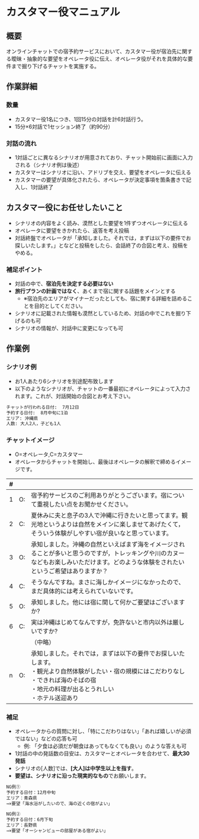 
# カスタマー役マニュアル

## 概要

オンラインチャットでの宿予約サービスにおいて、カスタマー役が宿泊先に関する曖昧・抽象的な要望をオペレータ役に伝え、オペレータ役がそれを具体的な要件まで掘り下げるチャットを実施する。

## 作業詳細

### 数量

- カスタマー役1名につき、1回15分の対話を計6対話行う。
- 15分×6対話で1セッション終了（約90分）

### 対話の流れ

- 1対話ごとに異なるシナリオが用意されており、チャット開始前に画面に入力される（シナリオ例は後述）
- カスタマーはシナリオに沿い、アドリブを交え、要望をオペレータに伝える
- カスタマーの要望が具体化されたら、オペレータが決定事項を箇条書きで記入し、1対話終了

## カスタマー役にお任せしたいこと

- シナリオの内容をよく読み、漠然とした要望を1件ずつオペレータに伝える
- オペレータに要望をきかれたら、返答を考え投稿
- 対話終盤でオペレータが「承知しました。それでは，まずは以下の要件でお探しいたします。」となどと投稿をしたら、会話終了の合図と考え、投稿をやめる。

### 補足ポイント

- 対話の中で、**宿泊先を決定する必要はない**
- **旅行プランの計画ではなく**、あくまで宿に関する話題をメインとする
    - ※宿泊先のエリアがマイナーだったとしても、宿に関する詳細を詰めることを目的としてください。
- シナリオに記載された情報も漠然としているため、対話の中でこれを掘り下げるのも可
- シナリオの情報が、対話中に変更になっても可

## 作業例

### シナリオ例

- お1人あたり6シナリオを別途配布致します
- 以下のようなシナリオが、チャットの一番最初にオペレータによって入力されます。これが、対話開始の合図とお考え下さい。

```txt
チャットが行われる日付:  7月12日
予約する日付:  8月中旬に1泊
エリア: 沖縄県
人数: 大人2人，子ども1人
```

### チャットイメージ

- O=オペレータ,C=カスタマー
- オペレータからチャットを開始し、最後はオペレータの解釈で締めるイメージです。

| # |  | |
|--|--|--|
|1|O:|宿予約サービスのご利用ありがとうございます。宿について重視したい点をお聞かせください。                                                                                                |
|2|C:|夏休みに夫と息子の3人で沖縄に行きたいと思ってます。観光地というよりは自然をメインに楽しませてあげたくて，そういう体験がしやすい宿が良いなと思っています。                             |
|3|O:|承知しました。沖縄の自然といえばまず海をイメージされることが多いと思うのですが，トレッキングや川のカヌーなどもお楽しみいただけます。どのような体験をされたいというご希望はありますか？|
|4|C:|そうなんですね。まさに海しかイメージになかったので、まだ具体的には考えられていないです。                                                                                              |
|5|O:|承知しました。他には宿に関して何かご要望はございますか?                                                                                                                               |
|6|C:|実は沖縄はじめてなんですが，免許ないと市内以外は厳しいですか?                                                                                                                         |
| |  |（中略）                                                                                                                                                                              |
|n|O:|承知しました。それでは，まずは以下の要件でお探しいたします。<br>・観光より自然体験がしたい・宿の規模にはこだわりなし<br>・できれば海のそばの宿<br>・地元の料理が出るとうれしい<br>・ホテル送迎あり    |

### 補足

- オペレータからの質問に対し、「特にこだわりはない」「あれば嬉しいが必須ではない」などの応答も可
    - 例: 「夕食は必須だが朝食はあってもなくても良い」のような答えも可
- 1対話の中の発話数の目安は、カスタマーとオペレータを合わせて、**最大****30****発話**
- シナリオの[人数]では、**[大人]は中学生以上を指す**。
- **要望は、シナリオに沿った現実的なもの**でお願いします。

```txt
NG例①
予約する日付：12月中旬
エリア：青森県
→×要望「海水浴がしたいので、海の近くの宿がよい」
```

```txt
NG例②
予約する日付：6月下旬
エリア：長野県
→×要望「オーシャンビューの部屋がある宿がよい」
```
